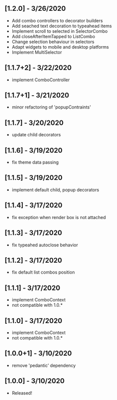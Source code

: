 ## [1.2.0] - 3/26/2020

* Add combo controllers to decorator builders
* Add seached text decoration to typeahead items
* Implement scroll to selected in SelectorCombo
* Add closeAfterItemTapped to ListCombo
* Change selection behaviour in selectors
* Adapt widgets to mobile and desktop platforms
* Implement MultiSelector

## [1.1.7+2] - 3/22/2020

* implement ComboController

## [1.1.7+1] - 3/21/2020
* minor refactoring of 'popupContraints'

## [1.1.7] - 3/20/2020
* update child decorators

## [1.1.6] - 3/19/2020
* fix theme data passing

## [1.1.5] - 3/19/2020
* implement default child, popup decorators

## [1.1.4] - 3/17/2020
* fix exception when render box is not attached

## [1.1.3] - 3/17/2020
* fix typeahed autoclose behavior

## [1.1.2] - 3/17/2020
* fix default list combos position

## [1.1.1] - 3/17/2020
* implement ComboContext
* not compatible with 1.0.*

## [1.1.0] - 3/17/2020
* implement ComboContext
* not compatible with 1.0.*

## [1.0.0+1] - 3/10/2020
* remove 'pedantic' dependency

## [1.0.0] - 3/10/2020
* Released!

